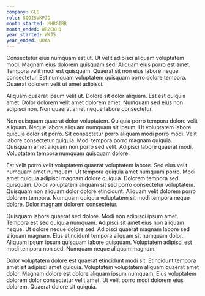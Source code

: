 ```yaml
---
company: GLG
role: SQOISVKPJD
month_started: MHRGIBR
month_ended: WRZCKHQ
year_started: WKJS
year_ended: UUAN
---
```


Consectetur eius numquam est ut. Ut velit adipisci aliquam voluptatem modi. Magnam eius dolorem quisquam sed. Aliquam eius porro est amet. Tempora velit modi est quisquam. Quaerat sit non eius labore neque consectetur. Est numquam voluptatem quisquam porro dolore tempora. Quaerat dolorem velit ut amet adipisci.

Aliquam quaerat ipsum velit ut. Dolore sit dolor aliquam. Est est quiquia amet. Dolor dolorem velit amet dolorem amet. Numquam sed eius non adipisci non. Non quaerat amet neque labore consectetur.

Non quisquam quaerat dolor voluptatem. Quiquia porro tempora dolore velit aliquam. Neque labore aliquam numquam sit ipsum. Ut voluptatem labore quiquia dolor sit porro. Sit consectetur porro aliquam modi porro modi. Velit labore consectetur quiquia. Modi tempora porro magnam quiquia. Quisquam amet aliquam non porro sed velit. Adipisci labore quaerat modi. Voluptatem tempora numquam quisquam dolore.

Est velit porro velit voluptatem quaerat voluptatem labore. Sed eius velit numquam amet numquam. Ut tempora quiquia amet numquam porro. Modi amet quiquia adipisci magnam dolore quiquia. Dolorem tempora sed quisquam. Dolor voluptatem aliquam sit sed porro consectetur voluptatem. Quisquam non aliquam dolor dolore etincidunt. Aliquam velit dolorem porro dolorem tempora. Numquam quiquia voluptatem sit modi tempora neque dolore. Dolor magnam dolorem consectetur.

Quisquam labore quaerat sed dolore. Modi non adipisci ipsum amet. Tempora est sed quiquia numquam. Adipisci sit amet eius non aliquam neque. Ut dolore neque dolore sed. Adipisci quaerat magnam labore sed aliquam magnam. Eius etincidunt tempora aliquam sit numquam dolor. Aliquam ipsum ipsum quisquam labore quisquam. Voluptatem adipisci est modi tempora non sed. Numquam neque aliquam magnam.

Dolor voluptatem dolore est quaerat etincidunt modi sit. Etincidunt tempora amet sit adipisci amet quiquia. Voluptatem voluptatem aliquam quaerat amet dolor. Magnam dolore est dolore aliquam ipsum numquam. Eius voluptatem dolorem dolor consectetur velit amet. Ut velit porro modi dolorem eius dolorem. Quaerat dolore sit quiquia.
    
